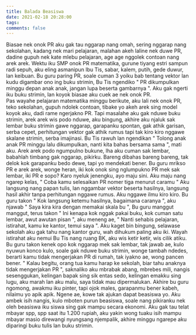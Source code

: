 ```yaml
---
title: Balada Beasiswa
date: 2021-02-18 20:28:00
tags:
comments: false
---
```

Biasae nek onok PR aku gak tau nggarap nang omah, sering nggarap nang sekolahan, kadang nek mari pelajaran, malahan akeh laline nek duwe PR, dadine gupuh nek kate mlebu pelajaran, age age nggolek contoan nang arek arek.
Wektu iku SMP onok PR matematika, gurune tiyang estri sampun radi sepuh, aku eling asmanipun Ibu Tis, sabar, kalem,  putih, gede duwur, lan keibuan.
Bu guru paring PR, soale cuman 3 yoiku bab tentang vektor lan kudu digambar ono ing buku strimin, Bu Tis ngendiko " PR dikumpulkan minggu depan anak anak, jangan lupa beserta gambarnya ". Aku gak ngerti iku buku strimin, lan koyok biasae aku cuek ae nek onok PR.  
Pas wayahe pelajaran matematika minggu berikute, aku lali nek onok PR, teko sekolahan, gupuh ndolek contoan, tibake yo akeh arek sing model koyok aku, dadi rame ngerjakno PR. Tapi masalahe aku gak nduwe buku strimin, arek arek wis podo nduwe, aku bingung, akhire aku njaluk sak lembar buku strimin gawe nggarap, garapanku spontan, gak athik garisan, serba cepet, perhitungan vektor gak athik rumus tapi tak kiro kiro nggawe skalane strimin, serba imajinasi.
Bu Tis rawuh lan ngendikan " Tolong anak anak PR minggu lalu dikumpulkan, nanti kita bahas bersama sama ", mati aku. Arek arek podo ngumpulno bukune, lha aku cuman sak lembar, babahlah timbang gak nggarap, pikirku.
Bareng dibahas bareng bareng, tak delok kok garapanku bedo dewe, tapi yo mendekati bener.
Bu guru mrikso PR e arek arek, wonge heran, iki kok onok sing nglumpukno PR mek sak lembar, iki PR e sopo? Karo nyeluk jenengku, ayo maju sini.
Aku maju nang ngarep kelas,      "  Coba kamu selesaikan PR nomer tiga menurut caramu "
Aku langsung nang papan tulis, lan nggambar vektor beserta hasilnya, langsung hasil akhir tanpa perhitungan nggawe rumus. Aku nggawe ilmu kiro kiro. Bu guru takon " Kok langsung ketemu hasilnya, bagaimana caranya ", aku njawab " Saya kira kira dengan memakai skala bu ", Bu guru manggut manggut, terus takon  " Ini kenapa kok nggak pakai buku, kok cuman satu lembar, awut awutan pisan ", aku meneng ae, " Nanti sehabis pelajaran, istirahat, kamu ke kantor, temui saya ". Aku kaget bin bingung, selawase sekolah aku gak tahu nang kantor guru, wah dihukum paling aku iki.
Wayah istirahat aku nemui Bu Tis nang ruang BK, aku wis ketir ketir, wis cilik atiku. Bu guru takon kenek opo kok nggarap mek sak lembar, tak jawab ae, kulo nyuwun konco kulo, soale gak nduwe buku strimin, wonge tambah ndedes, berarti kamu tidak mengerjakan PR di rumah, tak iyakno ae, wong pancen bener. " Kalau begitu, orang tua kamu harap ke sekolah, biar tahu anaknya tidak mengerjakan PR ", saknaliko aku mbrabak abang, mbrebes mili, nangis sesenggukan, kelingan bapak sing sik entas sedo, kelingan emakku sing lugu, aku marah lan aku malu, saya tidak mau dipermalukan.
Akhire bu guru ngomong, awakmu iku pinter, tapi ojok males, garapanmu bener kabeh, nilaimu yo apik apik. Ngene ae, kowe tak ajukan dapat beasiswa yo. Aku ambek isih nangis, kulo mboten purun beasiswa, soale nang pikiranku nek oleh beasiswa iku siswa sing gak mampu secara ekonomi. Aku gak tau telat mbayar spp, spp saat itu 1.200 rupiah, aku yakin wong tuaku isih mampu mbayar masio direwangi nyungsang njempalik, akhire minggu ngarepe aku diparingi buku tulis lan buku strimin.
